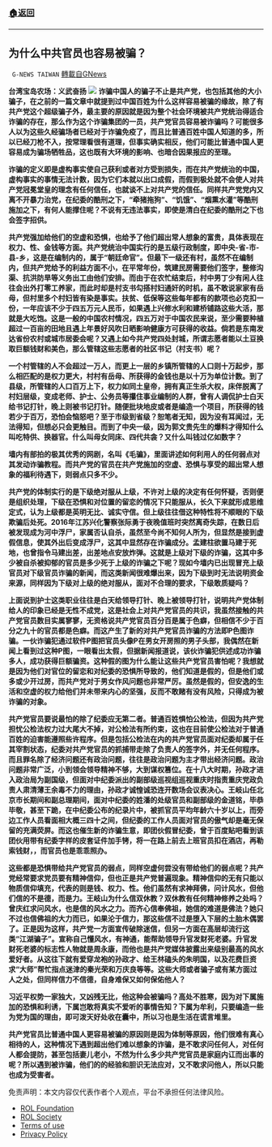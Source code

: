 ###  [:house:返回](README.md)
---


## 为什么中共官员也容易被骗？
` G-NEWS TAIWAN` [轉載自GNews](https://gnews.org/zh-hans/2695595/)

**台湾宝岛农场：义武奋扬**
 ![](https://assets.gnews.org/wp-content/uploads/2022/06/image_1654807459.png) 
**诈骗中国人的骗子不止是共产党，也包括其他的大小骗子，在之前的一篇文章中就提到过中国百姓为什么这样容易被骗的缘故，除了有共产党这个超级骗子外，最主要的原因就是因为整个社会环境被共产党统治得适合诈骗的存在，那么作为这个诈骗集团的一员，共产党官员容易被诈骗吗？可能很多人以为这些久经骗场者已经对于诈骗免疫了，而且比普通百姓中国人知道的多，所以已经刀枪不入，按常理看很有道理，但事实确实相反，他们可能比普通中国人更容易成为骗场牺牲品，这也既有大环境的影响、也暗合因果报应的至理。**
 
**诈骗的定义即是虚构事实使自己获利或者对方受到损失，而在共产党统治的中国，虚构事实的事情无法计数，因为它们本就以出口成假，而假到极处就不会使人对共产党冠冕堂皇的理念有任何信任，也就谈不上对共产党的信任。同样共产党党内又离不开暴力治党，在纪委的酷刑之下，“牵猪拖狗”、“饥饿”、“烟熏水灌”等酷刑施加之下，有何人能撑住呢？不说有无违法事实，即使是清白在纪委的酷刑之下也会签字招供。**
 
**共产党强加给他们的空虚和恐惧，也给予了他们超出常人想象的富贵，具体表现在权力、性、金钱等方面。共产党统治中国实行的是五级行政制度，即中央-省-市-县-乡，这是在编制内的，属于“朝廷命官”。但最下一级还有村，虽然不在编制内，但共产党给予的利益方面不小，在平常年份，筑建民房需要他们签字，整修沟渠、抗洪防旱等义务出工由他们安排。而由于在农忙结束后，村中男丁少有闲人往往会出外打零工养家，而此时却是村支书勾搭村妇通奸的时机，虽不敢说家家有岳母，但村里多个村妇皆有染是事实。扶贫、低保等这些每年都有的款项也必克扣一份，一年应该不少于四五万元人民币，如果遇上兴修水利和建桥铺路这些大活，那就是大吃饱。这是一般的中国农村情况，四五万对于中国农民来说，至少需要种植超过一百亩的田地且遇上年景好风吹日晒影响健康方可获得的收益。倘若是东南发达省份农村或城市居委会呢？又遇上如今共产党四处封城，所谓志愿者能以土豆换取巨额钱财和美色，那么管辖这些志愿者的社区书记（村支书）呢？**
 
**一个村管辖的人不会超过一万人，而更上一层的乡镇所管辖的人口则十万起步，那么相匹配的是权力更大，村村有岳母、所获得的金钱也是以十万为单位计数。到了县级，所管辖的人口百万上下，权力如同土皇帝，拥有真正生杀大权，床伴脱离了村妇层级，变成老师、护士、公务员等攥住事业编制的人群，曾有人调侃护士白天给书记打针，晚上则被书记打针。随便批块地皮或者是编造一个项目，所获得的钱若少于百万，恐怕会恼怒吧？至于市级到省级？恕笔者无知，因为没有耳闻过，无法得知，但想必只会更触目。而到了中央一级，因为郭文贵先生的爆料才得知什么叫吃特供、换器官。什么叫母女同床、四代共衾？又什么叫钱过亿如数字？**
 
**墙内有部拍的极其优秀的网剧，名叫《毛骗》，里面讲述如何利用人的任何弱点对其发动诈骗教程。而共产党的官员在共产党施加的空虚、恐惧与享受的超出常人想象的福利待遇下，则弱点只多不少。**
 
**共产党的体制实行的是下级绝对服从上级，不许对上级的决定有任何怀疑，否则便是组织处理，下级在恐惧和对位置的留恋的情况下只能服从，长久下来就形成思维定式，认为上级都是英明无比、诚实守信。但上级往往借这种特性将不顺眼的下级欺骗后处死。2016年江苏兴化警察张际勇于夜晚值班时突然离奇失踪，在数日后被发现成为河中浮尸，家属否认自杀，虽然至今尚不知何人所为，但显然是接到虚假信息，使其外出后变成浮尸，这其中显然存在诈骗成分。孟建柱欲置马建于死地，也曾指令马建出差，出差地点安放炸弹。这就是上级对下级的诈骗，这其中多少被自杀被抑郁的官员是多少死于上级的诈骗之下呢？现如今墙内已出现冒充上级官员对下级官员诈骗的新闻，而这类新闻很难爆出来，因为下级到时无法说明资金来源，同样因为下级对上级的绝对服从，面对不合理的要求，下级敢质疑吗？**
 
**上面说到护士这类职业往往是白天给领导打针、晚上被领导打针，说明共产党体制给人的印象已经是无性不成党，这是社会上对共产党官员的共识，我虽然接触的共产党官员数目实属寥寥，无资格说共产党官员百分百是属于色癖，但相信不少于百分之九十的官员都是色癖。而这产生了新的对共产党官员诈骗的方法即P色图诈骗。一伙诈骗犯通过软件P图把官员头像P在男女开房照的男子头部，我偶然在新闻上看到过这种P图，一眼看出太假，但据新闻报道说，该伙诈骗犯供述成功诈骗多人，成功获得巨额骗资。这种假的图为什么能让这些共产党官员害怕呢？我想就是因为他们对官位的留恋和对纪委的恐惧所导致的，他们知道是假的，但是他们或多或少开过房，而共产党对于男女作风问题也非常严厉。虽然是假的，但安逸的生活和空虚的权力给他们并未带来内心的坚强，反而不敢赌有没有风险，只得成为被诈骗的对象。**
 
**共产党官员要说最怕的除了纪委应无第二者。普通百姓惧怕公检法，但因为共产党担忧公检法权力过大尾大不掉，对公检法有所约束，这也在目前使公检法对于普通百姓的迫害能遵照些许程序。但是包括公检法在内的共产党官员面对纪委却属于任其宰割状态，纪委对共产党官员的抓捕带走除了负责人的签字外，并无任何程序。而且罪名除了经济问题还有政治问题，往往是政治问题为主才带出经济问题。政治问题非常广泛，小到领会领导精神不够，大到谋权篡位。在十八大时期，孙政才进入政治局为副国级，但面对中纪委派出的副部级巡视组巡视重庆时指责重庆党政负责人肃清薄王余毒不力的理由，孙政才诚惶诚恐连开数场会议表决心。王岐山任北京市长期间和副总理期间，面对中纪委的姓潘的处级官员和副部级的金道铭，毕恭毕敬，甚至下跪，在中纪委公布的纪录片中，被抓官员平均年龄六十岁以上，而旁边工作人员看面相大概三四十之间，但纪委的工作人员面对官员的傲气却是毫无保留的充满荧屏。而这也催生新的诈骗生意，即团伙假冒纪委，曾于百度贴吧看到该团伙用带有纪委字样的皮套证件加手铐，将一在路上前去上班官员扣在酒店，再勒索钱财，，而官员也是乖乖照办。**
 
**这些都是恐惧带给共产党官员的弱点，同样空虚何尝没有带给他们的弱点呢？共产党经常要求党员要有精神信仰，但也正是共产党普遍现象。精神信仰的无有只能以物质信仰填充，代表的则是钱、权力、性。他们虽然有求神拜佛，问计风水，但他们信的不是德，而是力。王岐山为什么信双休教？双休教有任何精神修养之处吗？曾庆红求问风水，也是信的风水之力。而齐心信奉佛祖，她信的难道是佛法？她只不过也信佛祖的大力而已，如果沦于信力，那这些信不过是堕入下层的土胎木偶罢了。正是因为这样，共产党一方面宣传破除迷信，但另一方面在高层却流行这类“江湖骗子”。宣称自己懂风水，有神通，能帮助领导升官发财死老婆。升官发财死老婆的标志性人物就是周永康，而他也是共产党媒体披露出来级别最高的风水爱好者。从这往下就有爱穿龙袍的孙政才、给王林磕头的朱明国，以及花费巨资求“大师”帮忙指点迷津的秦光荣和万庆良等等。这些大师或者骗子或有某方面过人之处，但同样信力不信德，自身难保又如何保佑他人？**
 
**习近平权势一家独大，又凶残无比，他这种会被骗吗？高处不胜寒，因为对下属施加的恐惧和利诱，下属岂敢将真实不爱听的事情告知？下属为牟利，只要编造一些为党为国的理由，即可泼天好处收在囊中，所以习也是生活在谎言堆里。**
 
**共产党官员比普通中国人更容易被骗的原因则是因为体制等原因，他们很难有真心相待的人，这种情况下遇到超出他们难以想象的诈骗，是不敢求问任何人，对任何人都会提防，甚至包括妻儿老小，不然为什么多少共产党官员是家庭内讧而出事的呢？所以遇到被诈骗，他们的的经验和胆识无法应对，又不敢求问他人，所以只能也成为受害者。**

免责声明：本文内容仅代表作者个人观点，平台不承担任何法律风险。
  
- [ROL Foundation](https://rolfoundation.org/)
- [ROL Society](https://rolsociety.org/)
- [Terms of use](https://gnews.org/terms-of-use-3/)
- [Privacy Policy](https://gnews.org/privacy-policy/)
